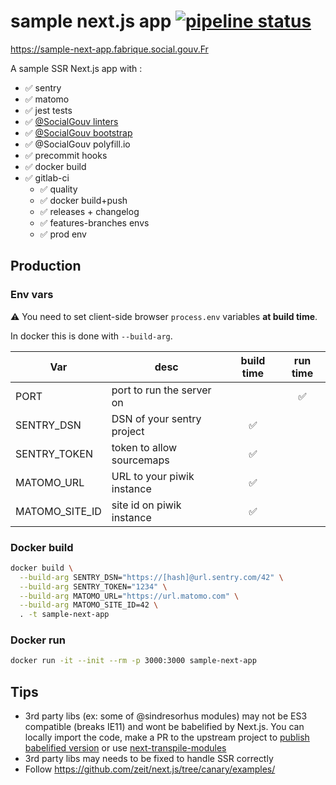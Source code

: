 # sample next.js app [![pipeline status](https://gitlab.factory.social.gouv.fr/SocialGouv/sample-next-app/badges/master/pipeline.svg)](https://gitlab.factory.social.gouv.fr/SocialGouv/sample-next-app/commits/master)

https://sample-next-app.fabrique.social.gouv.Fr

A sample SSR Next.js app with :

- ✅ sentry
- ✅ matomo
- ✅ jest tests
- ✅ [@SocialGouv linters](https://github.com/SocialGouv/linters/)
- ✅ [@SocialGouv bootstrap](https://github.com/SocialGouv/bootstrap)
- ✅ @SocialGouv polyfill.io
- ✅ precommit hooks
- ✅ docker build
- ✅ gitlab-ci
  - ✅ quality
  - ✅ docker build+push
  - ✅ releases + changelog
  - ✅ features-branches envs
  - ✅ prod env

## Production

### Env vars

⚠ You need to set client-side browser `process.env` variables **at build time**.

In docker this is done with `--build-arg`.

| Var            | desc                       | build time | run time |
| -------------- | -------------------------- | :--------: | :------: |
| PORT           | port to run the server on  |            |    ✅    |
| SENTRY_DSN     | DSN of your sentry project |     ✅     |
| SENTRY_TOKEN   | token to allow sourcemaps  |     ✅     |
| MATOMO_URL     | URL to your piwik instance |     ✅     |
| MATOMO_SITE_ID | site id on piwik instance  |     ✅     |

### Docker build

```sh
docker build \
  --build-arg SENTRY_DSN="https://[hash]@url.sentry.com/42" \
  --build-arg SENTRY_TOKEN="1234" \
  --build-arg MATOMO_URL="https://url.matomo.com" \
  --build-arg MATOMO_SITE_ID=42 \
  . -t sample-next-app
```

### Docker run

```sh
docker run -it --init --rm -p 3000:3000 sample-next-app
```

## Tips

- 3rd party libs (ex: some of @sindresorhus modules) may not be ES3 compatible (breaks IE11) and wont be babelified by Next.js. You can locally import the code, make a PR to the upstream project to [publish babelified version](https://github.com/elijahmanor/cross-var/pull/7/files) or use [next-transpile-modules](https://github.com/martpie/next-transpile-modules)
- 3rd party libs may needs to be fixed to handle SSR correctly
- Follow https://github.com/zeit/next.js/tree/canary/examples/
